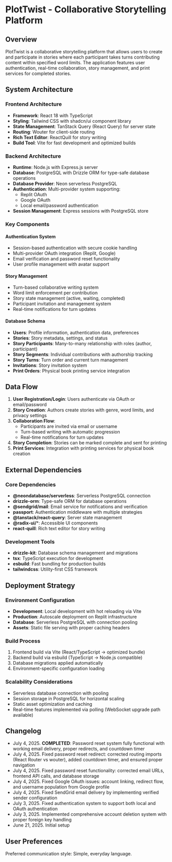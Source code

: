 # PlotTwist - Collaborative Storytelling Platform

## Overview

PlotTwist is a collaborative storytelling platform that allows users to create and participate in stories where each participant takes turns contributing content within specified word limits. The application features user authentication, real-time collaboration, story management, and print services for completed stories.

## System Architecture

### Frontend Architecture
- **Framework**: React 18 with TypeScript
- **Styling**: Tailwind CSS with shadcn/ui component library
- **State Management**: TanStack Query (React Query) for server state
- **Routing**: Wouter for client-side routing
- **Rich Text Editor**: ReactQuill for story writing
- **Build Tool**: Vite for fast development and optimized builds

### Backend Architecture
- **Runtime**: Node.js with Express.js server
- **Database**: PostgreSQL with Drizzle ORM for type-safe database operations
- **Database Provider**: Neon serverless PostgreSQL
- **Authentication**: Multi-provider system supporting:
  - Replit OAuth
  - Google OAuth
  - Local email/password authentication
- **Session Management**: Express sessions with PostgreSQL store

### Key Components

#### Authentication System
- Session-based authentication with secure cookie handling
- Multi-provider OAuth integration (Replit, Google)
- Email verification and password reset functionality
- User profile management with avatar support

#### Story Management
- Turn-based collaborative writing system
- Word limit enforcement per contribution
- Story state management (active, waiting, completed)
- Participant invitation and management system
- Real-time notifications for turn updates

#### Database Schema
- **Users**: Profile information, authentication data, preferences
- **Stories**: Story metadata, settings, and status
- **Story Participants**: Many-to-many relationship with roles (author, participant)
- **Story Segments**: Individual contributions with authorship tracking
- **Story Turns**: Turn order and current turn management
- **Invitations**: Story invitation system
- **Print Orders**: Physical book printing service integration

## Data Flow

1. **User Registration/Login**: Users authenticate via OAuth or email/password
2. **Story Creation**: Authors create stories with genre, word limits, and privacy settings
3. **Collaboration Flow**: 
   - Participants are invited via email or username
   - Turn-based writing with automatic progression
   - Real-time notifications for turn updates
4. **Story Completion**: Stories can be marked complete and sent for printing
5. **Print Services**: Integration with printing services for physical book creation

## External Dependencies

### Core Dependencies
- **@neondatabase/serverless**: Serverless PostgreSQL connection
- **drizzle-orm**: Type-safe ORM for database operations
- **@sendgrid/mail**: Email service for notifications and verification
- **passport**: Authentication middleware with multiple strategies
- **@tanstack/react-query**: Server state management
- **@radix-ui/***: Accessible UI components
- **react-quill**: Rich text editor for story writing

### Development Tools
- **drizzle-kit**: Database schema management and migrations
- **tsx**: TypeScript execution for development
- **esbuild**: Fast bundling for production builds
- **tailwindcss**: Utility-first CSS framework

## Deployment Strategy

### Environment Configuration
- **Development**: Local development with hot reloading via Vite
- **Production**: Autoscale deployment on Replit infrastructure
- **Database**: Serverless PostgreSQL with connection pooling
- **Assets**: Static file serving with proper caching headers

### Build Process
1. Frontend build via Vite (React/TypeScript → optimized bundle)
2. Backend build via esbuild (TypeScript → Node.js compatible)
3. Database migrations applied automatically
4. Environment-specific configuration loading

### Scalability Considerations
- Serverless database connection with pooling
- Session storage in PostgreSQL for horizontal scaling
- Static asset optimization and caching
- Real-time features implemented via polling (WebSocket upgrade path available)

## Changelog
- July 4, 2025. **COMPLETED**: Password reset system fully functional with working email delivery, proper redirects, and countdown timer
- July 4, 2025. Fixed password reset redirect: corrected routing imports (React Router vs wouter), added countdown timer, and ensured proper navigation
- July 4, 2025. Fixed password reset functionality: corrected email URLs, frontend API calls, and database storage
- July 4, 2025. Fixed Google OAuth issues: account linking, redirect flow, and username population from Google profile
- July 4, 2025. Fixed SendGrid email delivery by implementing verified sender configuration
- July 3, 2025. Fixed authentication system to support both local and OAuth authentication
- July 3, 2025. Implemented comprehensive account deletion system with proper foreign key handling
- June 21, 2025. Initial setup

## User Preferences
Preferred communication style: Simple, everyday language.